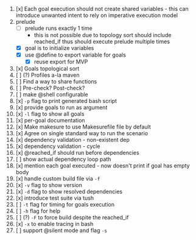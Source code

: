 
1.  [x] Each goal execution should not create shared variables - this can introduce unwanted intent to rely on imperative execution model
2.  prelude
    - [ ] prelude runs exactly 1 time
        - this is not possible due to topology sort should include reached_if thus should execute prelude multiple times
    - [x] goal is to initialize variables
    - [x] use @define to export variable for goals
        - [x] reuse export for MVP
3.  [x] Goals topological sort
4.  [ ] (?) Profiles a-la maven
5.  [ ] Find a way to share functions
6.  [ ] Pre-check? Post-check?
7.  [ ] make @shell configurable
8.  [x] `-p` flag to print generated bash script 
9.  [x] provide goals to run as argument
10. [x] `-l` flag to show all goals
11. [x] per-goal documentation
12. [x] Make makesure to use Makesurefile file by default 
13. [x] Agree on single standard way to run the scenario
14. [x] dependency validation - non-existent dep
15. [x] dependency validation - cycle
16. [x] @reached_if should run before dependencies
17. [ ] show actual dependency loop path
18. [x] mention each goal executed - now doesn't print if goal has empty body
19. [x] handle custom build file via `-f`
20. [x] `-v` flag to show version 
21. [x] `-d` flag to show resolved dependencies
22. [x] introduce test suite via tush
23. [ ] `-t` flag for timing for goals execution 
24. [ ] `-h` flag for help
25. [ ] (?) `-F` to force build despite the reached_if
26. [x] `-x` to enable tracing in bash
27. [ ] support @silent mode and flag `-s` 